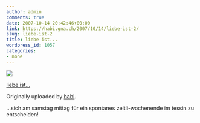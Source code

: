 ```yaml
---
author: admin
comments: true
date: 2007-10-14 20:42:46+00:00
link: https://habi.gna.ch/2007/10/14/liebe-ist-2/
slug: liebe-ist-2
title: liebe ist...
wordpress_id: 1057
categories:
- none
---
```



 [![](http://farm3.static.flickr.com/2196/1571326929_29d1f7055c_m.jpg)](http://www.flickr.com/photos/habi/1571326929/)
   

 
  [liebe ist...](http://www.flickr.com/photos/habi/1571326929/)
    

  Originally uploaded by [habi](http://www.flickr.com/people/habi/).
 




...sich am samstag mittag für ein spontanes zeltli-wochenende im tessin zu entscheiden!
  

